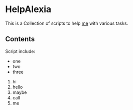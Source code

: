 # HelpAlexia
This is a Collection of scripts to help [me](Seminar.py) with various tasks.

## Contents

Script include:

* one
* two
* three
1. hi
2. hello
3. maybe
4. call
5. me